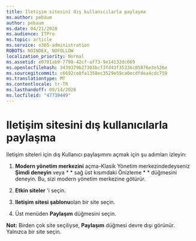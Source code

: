 ```yaml
---
title: Iletişim sitesini dış kullanıcılarla paylaşma
ms.author: pebaum
author: pebaum
ms.date: 04/21/2020
ms.audience: ITPro
ms.topic: article
ms.service: o365-administration
ROBOTS: NOINDEX, NOFOLLOW
localization_priority: Normal
ms.assetid: e0701ab9-7798-42cf-af73-9e14132dc669
ms.openlocfilehash: 3439379b27303bcf3fd43f35336c05876e3e526e
ms.sourcegitcommit: c6692ce0fa1358ec3529e59ca0ecdfdea4cdc759
ms.translationtype: MT
ms.contentlocale: tr-TR
ms.lasthandoff: 09/14/2020
ms.locfileid: "47739449"
---
```

# <a name="share-a-communication-site-with-external-users"></a>Iletişim sitesini dış kullanıcılarla paylaşma

Iletişim siteleri için dış Kullanıcı paylaşımını açmak için şu adımları izleyin: 
  
1. **Modern yönetim merkezini** açma-Klasik Yönetim merkezindedeyseniz **Şimdi deneyin** veya * * sağ üst kısımdaki Önizleme * * düğmesini deneyin. Bu, sizi modern yönetim merkezine götürür. 
  
2. **Etkin siteler** 'i seçin.
  
3. **Iletişim sitesi şablonu**olan bir site seçin. 
  
4. Üst menüden **Paylaşım** düğmesini seçin. 
  
 **Not:** Birden çok site seçiliyse, **Paylaşım** düğmesi devre dışı görünür. Yalnızca bir site seçin. 
  

